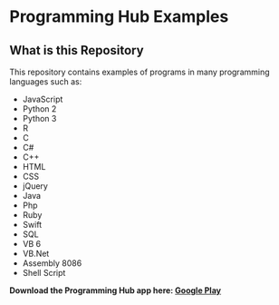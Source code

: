 # Programming Hub Examples

## What is this Repository
This repository contains examples of programs in many programming languages such as:
  - JavaScript
  - Python 2
  - Python 3
  - R
  - C
  - C#
  - C++
  - HTML
  - CSS
  - jQuery
  - Java
  - Php
  - Ruby
  - Swift
  - SQL
  - VB 6
  - VB.Net
  - Assembly 8086
  - Shell Script

**Download the Programming Hub app here: [Google Play](https://play.google.com/store/apps/details?id=com.freeit.java)**
